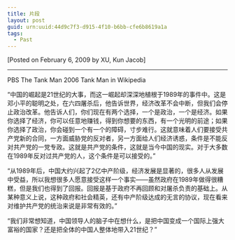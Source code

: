 ```yaml
---
title: 片段
layout: post
guid: urn:uuid:44d9c7f3-d915-4f10-b6bb-cfe6b8619a1a
tags:
  - Past
---
```



[Posted on February 6, 2009 by XU, Kun Jacob]

---

PBS The Tank Man 2006  Tank Man in Wikipedia

“中国的崛起是21世纪的大事，而这一崛起却深深地植根于1989年的事件中。这是邓小平的聪明之处，在六四屠杀后，他告诉世界，经济改革不会中断，但我们会停止政治改革。他告诉人们，你们现在有两个选择，一个是政治，一个是经济。如果你选择了经济，你可以任意地赚钱，得到你想要的东西，有一个光明的前途；如果你选择了政治，你会碰到一个有一个的障碍，寸步难行。这就意味着人们要接受共产党新的合同，一方面威胁党的反对者，另一方面给人们经济诱惑，条件是不能反对共产党的一党专政。这就是共产党的条件，这就是当今中国的现实。对于大多数在1989年反对过共产党的人，这个条件是可以接受的。”

“从1989年后，中国大约兴起了2亿中产阶级，经济发展是显著的，很多人从发展中受益，所以我想很多人愿意接受这样一个事实——虽然政府在1989年做得很糟糕，但是我们也得到了回报。回报是基于政府不再回顾和对屠杀负责的基础上。从某种意义上说，这种政府和社会精英，还有中产阶级达成的无言的协议，现在看来对维护共产党的统治来说是非常有效的。”

“我们非常想知道，中国领导人的脑子中在想什么，是把中国变成一个国际上强大富裕的国家？还是把全体的中国人整体地带入21世纪？”

